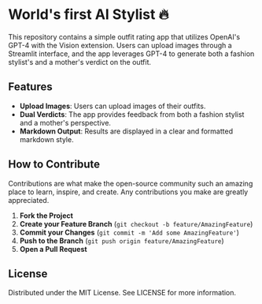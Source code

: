 # World's first AI Stylist 🔥

This repository contains a simple outfit rating app that utilizes OpenAI's GPT-4 with the Vision extension. Users can upload images through a Streamlit interface, and the app leverages GPT-4 to generate both a fashion stylist's and a mother's verdict on the outfit.

## Features
- **Upload Images**: Users can upload images of their outfits.
- **Dual Verdicts**: The app provides feedback from both a fashion stylist and a mother's perspective.
- **Markdown Output**: Results are displayed in a clear and formatted markdown style.


## How to Contribute
Contributions are what make the open-source community such an amazing place to learn, inspire, and create. Any contributions you make are greatly appreciated.

1. **Fork the Project**
2. **Create your Feature Branch** (`git checkout -b feature/AmazingFeature`)
3. **Commit your Changes** (`git commit -m 'Add some AmazingFeature'`)
4. **Push to the Branch** (`git push origin feature/AmazingFeature`)
5. **Open a Pull Request**

## License
Distributed under the MIT License. See LICENSE for more information.
